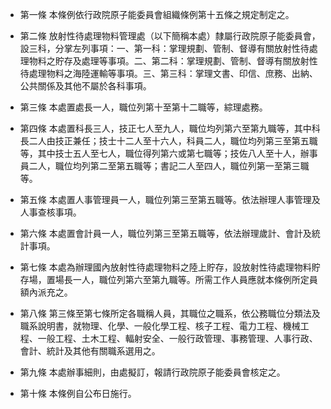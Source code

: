 * 第一條 本條例依行政院原子能委員會組織條例第十五條之規定制定之。

* 第二條 放射性待處理物料管理處（以下簡稱本處）隸屬行政院原子能委員會，設三科，分掌左列事項：一、第一科：掌理規劃、管制、督導有關放射性待處理物料之貯存及處理等事項。二、第二科：掌理規劃、管制、督導有關放射性待處理物料之海陸運輸等事項。三、第三科：掌理文書、印信、庶務、出納、公共關係及其他不屬於各科事項。

* 第三條 本處置處長一人，職位列第十至第十二職等，綜理處務。

* 第四條 本處置科長三人，技正七人至九人，職位均列第六至第九職等，其中科長二人由技正兼任；技士十二人至十六人，科員二人，職位均列第三至第五職等，其中技士五人至七人，職位得列第六或第七職等；技佐八人至十人，辦事員二人，職位均列第二至第五職等；書記二人至四人，職位列第一至第三職等。

* 第五條 本處置人事管理員一人，職位列第三至第五職等。依法辦理人事管理及人事查核事項。

* 第六條 本處置會計員一人，職位列第三至第五職等，依法辦理歲計、會計及統計事項。

* 第七條 本處為辦理國內放射性待處理物料之陸上貯存，設放射性待處理物料貯存場，置場長一人，職位列第六至第九職等。所需工作人員應就本條例所定員額內派充之。

* 第八條 第三條至第七條所定各職稱人員，其職位之職系，依公務職位分類法及職系說明書，就物理、化學、一般化學工程、核子工程、電力工程、機械工程、一般工程、土木工程、輻射安全、一般行政管理、事務管理、人事行政、會計、統計及其他有關職系選用之。

* 第九條 本處辦事細則，由處擬訂，報請行政院原子能委員會核定之。

* 第十條 本條例自公布日施行。

